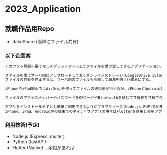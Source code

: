 # 2023_Application

## 就職作品用Repo　

- RakuShare (簡単にファイル共有)

### 以下企画案  

``` txt
アカウント登録不要でマルチプラットフォームでファイルを受け渡しできるアプリケーション。

ファイルを常にサーバ側にアップロードしておくオンラインストレージ(GoogleDrive,iCloud)の様な使い方ではなく、ファイルを共有したいときにアップロードして、その都度アクセスリンクとパスワードを共有して一時的に共有したいときに利用できるサービス。
ファイルの共有を停止すると、サーバ側のファイルも削除して漏洩を防ぐ仕組みにする。

iPhoneやiPad同士ではAirDropを使ってファイルの送受信が行えるが、iPhoneとAndroid端末などの違うプラットフォーム同士の場合はこれが不可能なので、同じ様に気軽にファイルを送受信するアプリケーションを作りたい。

ファイルのアクセスナンバーやパスワードをQRコードやBluetoothを通じて共有先を共有できる方法があればより簡単に共有できると思う為、実装していきたい。

アプリをインストールせずとも簡単に利用できるようにブラウザベース(Node.js,PHP)を利用して制作する。
iPhone、iPad、Android等の端末でのネイティブアプリの場合はFlutterを使用し専用アプリケーションを作成したい。
```

### 利用技術(予定)

- Node.js (Express, multer)
- Python (fastAPI)
- Flutter (Native) ...余裕があれば
